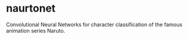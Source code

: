 # naurtonet
Convolutional Neural Networks for character classification of the famous animation series Naruto.
